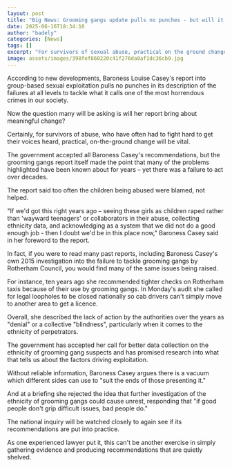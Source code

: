 ```yaml
---
layout: post
title: "Big News: Grooming gangs update pulls no punches - but will it lead to meaningful change?"
date: 2025-06-16T18:34:10
author: "badely"
categories: [News]
tags: []
excerpt: "For survivors of sexual abuse, practical on the ground change will be vital, writes social affairs editor Alison Holt."
image: assets/images/398fef860220c41f276da0af1dc36cb9.jpg
---
```


According to new developments, Baroness Louise Casey's report into group-based sexual exploitation pulls no punches in its description of the failures at all levels to tackle what it calls one of the most horrendous crimes in our society.

Now the question many will be asking is will her report bring about meaningful change?

Certainly, for survivors of abuse, who have often had to fight hard to get their voices heard, practical, on-the-ground change will be vital.

The government accepted all Baroness Casey's recommendations, but the grooming gangs report itself made the point that many of the problems highlighted have been known about for years – yet there was a failure to act over decades.

The report said too often the children being abused were blamed, not helped.

"If we'd got this right years ago – seeing these girls as children raped rather than 'wayward teenagers' or collaborators in their abuse, collecting ethnicity data, and acknowledging as a system that we did not do a good enough job - then I doubt we'd be in this place now," Baroness Casey said in her foreword to the report.

In fact, if you were to read many past reports, including Baroness Casey's own 2015 investigation into the failure to tackle grooming gangs by Rotherham Council, you would find many of the same issues being raised.

For instance, ten years ago she recommended tighter checks on Rotherham taxis because of their use by grooming gangs. In Monday's audit she called for legal loopholes to be closed nationally so cab drivers can't simply move to another area to get a licence.

Overall, she described the lack of action by the authorities over the years as "denial" or a collective "blindness", particularly when it comes to the ethnicity of perpetrators.

The government has accepted her call for better data collection on the ethnicity of grooming gang suspects and has promised research into what that tells us about the factors driving exploitation.

Without reliable information, Baroness Casey argues there is a vacuum which different sides can use to "suit the ends of those presenting it."

And at a briefing she rejected the idea that further investigation of the ethnicity of grooming gangs could cause unrest, responding that "if good people don't grip difficult issues, bad people do."

The national inquiry will be watched closely to again see if its recommendations are put into practice.

As one experienced lawyer put it, this can't be another exercise in simply gathering evidence and producing recommendations that are quietly shelved.

